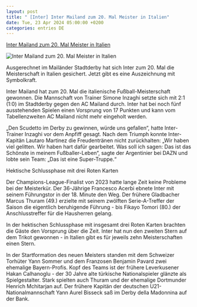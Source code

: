 ```yaml
---
layout: post
title: " [Inter] Inter Mailand zum 20. Mal Meister in Italien"
date: Tue, 23 Apr 2024 05:00:00 +0200
categories: entries DE
---
```

[Inter Mailand zum 20. Mal Meister in Italien](https://www.schwaebische.de/sport/inter-mailand-zum-20-mal-meister-in-italien-2464959)

![Inter Mailand zum 20. Mal Meister in Italien](https://cdn.schwaebische.de/2024/04/22/30487b96-36b8-438d-a3fe-1ecab232ec1a.jpeg)

Ausgerechnet im Mailänder Stadtderby hat sich Inter zum 20. Mal die Meisterschaft in Italien gesichert. Jetzt gibt es eine Auszeichnung mit Symbolkraft.

Inter Mailand hat zum 20. Mal die italienische Fußball-Meisterschaft gewonnen. Die Mannschaft von Trainer Simone Inzaghi setzte sich mit 2:1 (1:0) im Stadtderby gegen den AC Mailand durch. Inter hat bei noch fünf ausstehenden Spielen einen Vorsprung von 17 Punkten und kann vom Tabellenzweiten AC Mailand nicht mehr eingeholt werden.

„Den Scudetto im Derby zu gewinnen, würde uns gefallen“, hatte Inter-Trainer Inzaghi vor dem Anpfiff gesagt. Nach dem Triumph konnte Inter-Kapitän Lautaro Martinez die Freudentränen nicht zurückhalten: „Wir haben viel gelitten. Wir haben hart dafür gearbeitet. Was soll ich sagen: Das ist das Schönste in meinem Fußballer-Leben“, sagte der Argentinier bei DAZN und lobte sein Team: „Das ist eine Super-Truppe.“

Hektische Schlussphase mit drei Roten Karten

Der Champions-League-Finalist von 2023 hatte lange Zeit keine Probleme bei der Meisterkür. Der 36-Jährige Francesco Acerbi ebnete Inter mit seinem Führungstor in der 18. Minute den Weg. Der frühere Gladbacher Marcus Thuram (49.) erzielte mit seinem zwölften Serie-A-Treffer der Saison die eigentlich beruhigende Führung - bis Fikayo Tomori (80.) der Anschlusstreffer für die Hausherren gelang.

In der hektischen Schlussphase mit insgesamt drei Roten Karten brachten die Gäste den Vorsprung über die Zeit. Inter hat nun den zweiten Stern auf dem Trikot gewonnen - in Italien gibt es für jeweils zehn Meisterschaften einen Stern.

In der Startformation des neuen Meisters standen mit dem Schweizer Torhüter Yann Sommer und dem Franzosen Benjamin Pavard zwei ehemalige Bayern-Profis. Kopf des Teams ist der frühere Leverkusener Hakan Calhanoglu - der 30 Jahre alte türkische Nationalspieler glänzte als Spielgestalter. Stark spielten auch Thuram und der ehemalige Dortmunder Henrich Mchitarjan auf. Der frühere Kapitän der deutschen U21-Nationalmannschaft Yann Aurel Bisseck saß im Derby della Madonnina auf der Bank.

